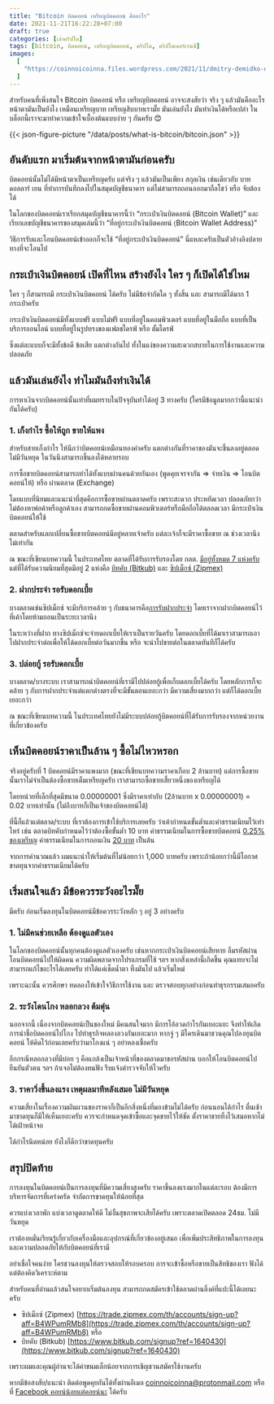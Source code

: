 ```yaml
---
title: "Bitcoin บิตคอยน์ เหรียญบิตคอยน์ คืออะไร"
date: 2021-11-21T16:22:28+07:00
draft: true
categories: [เล่าคริปโต]
tags: [bitcoin, บิตคอยน์, เหรียญบิตคอยน์, คริปโต, คริปโตเคอร์เรนซี]
images:
  [
    "https://coinnoicoinna.files.wordpress.com/2021/11/dmitry-demidko-og3a-ilg8ay-unsplash_q85_r768x.jpg",
  ]
---
```


สำหรับคนที่เพิ่งสนใจ Bitcoin บิตคอยน์ หรือ เหรียญบิตคอยน์ อาจจะสงสัยว่า จริง ๆ แล้วมันคืออะไร หน้าตามันเป็นยังไง เหมือนเหรียญบาท เหรียญสิบบาทเรามั๊ย มันเล่นยังไง มันทำเงินได้หรือเปล่า ในบล็อกนี้เราจะมาทำความเข้าใจเบื้องต้นแบบง่าย ๆ กันครับ 😊

<!--more-->

{{< json-figure-picture "/data/posts/what-is-bitcoin/bitcoin.json" >}}

## อันดับแรก มาเริ่มต้นจากหน้าตามันก่อนครับ

บิตคอยน์นั้นไม่ได้มีหน้าตาเป็นเหรียญครับ แต่จริง ๆ แล้วมันเป็นเพียง สกุลเงิน เช่นเดียวกับ บาท ดอลลาร์ เยน ที่ทำการบันทึกลงไปในสมุดบัญชีธนาคาร แต่ไม่สามารถถอนออกมาถือโชว์ หรือ จับต้องได้

ในโลกของบิตคอยน์เราเรียกสมุดบัญชีธนาคารนี้ว่า “กระเป๋าเงินบิตคอยน์ (Bitcoin Wallet)” และเรียกเลขบัญชีธนาคารของสมุดเล่มนี้ว่า “ที่อยู่กระเป๋าเงินบิตคอยน์ (ฺBitcoin Wallet Address)”

วิธีการรับและโอนบิตคอยน์เข้าออกก็จะใช้ “ที่อยู่กระเป๋าเงินบิตคอยน์” นี่แหละครับเป็นตัวอ้างอิงปลายทางที่จะโอนไป

## กระเป๋าเงินบิตคอยน์ เปิดที่ไหน สร้างยังไง ใคร ๆ ก็เปิดได้ใช่ไหม

ใคร ๆ ก็สามารถมี กระเป๋าเงินบิตคอยน์ ได้ครับ ไม่มีข้อจำกัดใด ๆ ทั้งสิ้น และ สามารถมีได้มาก 1 กระเป๋าครับ

กระเป๋าเงินบิตคอยน์มีทั้งแบบฟรี แบบไม่ฟรี แบบที่อยู่ในคอมพิวเตอร์ แบบที่อยู่ในมือถือ แบบที่เป็นบริการออนไลน์ แบบที่อยู่ในรูปทรงของแฟลชไดรฟ์ หรือ ตั้มไดรฟ์

ซึ่งแต่ละแบบก็จะมีทั้งข้อดี ข้อเสีย แตกต่างกันไป ทั้งในแง่ของความสะดวกสบายในการใช้งานและความปลอดภัย

## แล้วมันเล่นยังไง ทำไมมันถึงทำเงินได้

การหาเงินจากบิตคอยน์นั้นเท่าที่ผมทราบในปัจจุบันทำได้อยู่ 3 ทางครับ (ใครมีข้อมูลมากกว่านี้แนะนำกันได้ครับ)

### 1. เก็งกำไร ซื้อให้ถูก ขายให้แพง

สำหรับสายเก็งกำไร ให้นึกว่าบิตคอยน์เหมือนทองคำครับ แตกต่างกันที่ราคาของมันจะขึ้นลงอยู่ตลอด ไม่มีวันหยุด ในวันนึงสามารถขึ้นลงได้หลายรอบ

การซื้อขายบิตคอยน์สามารถทำได้ทั้งแบบผ่านคนด้วยกันเอง (พูดคุยเจรจากัน => จ่ายเงิน => โอนบิตคอยน์ให้) หรือ ผ่านตลาด (Exchange)

โดยแบบที่นิยมและแนะนำที่สุดคือการซื้อขายผ่านตลาดครับ เพราะสะดวก ประหยัดเวลา ปลอดภัยกว่า ไม่ต้องหาพ่อค้าหรือลูกค้าเอง สามารถกดซื้อขายผ่านคอมพิวเตอร์หรือมือถือได้ตลอดเวลา มีกระเป๋าเงินบิตคอยน์ให้ใช้

ตลาดสำหรับแลกเปลี่ยนซื้อขายบิตคอยน์มีอยู่หลายเจ้าครับ แต่ละเจ้าก็จะมีราคาซื้อขาย ณ ช่วงเวลานึงไม่เท่ากัน

ณ ขณะที่เขียนบทความนี้ ในประเทศไทย ตลาดที่ได้รับการรับรองโดย กลต. [มีอยู่ทั้งหมด 7 แห่งครับ](https://www.sec.or.th/digitalasset) แต่ที่ได้รับความนิยมที่สุดมีอยู่ 2 แห่งคือ [บิทคับ (Bitkub)](https://www.bitkub.com/) และ [ซิปเม็กซ์ (Zipmex)](https://zipmex.com/th/)

### 2. ฝากประจำ รอรับดอกเบี้ย

บางตลาดเช่นซิปเม็กซ์ จะมีบริการคล้าย ๆ กับธนาคารคือ[การรับฝากประจำ](https://zipmex.com/th/ziplock/) โดยเราจากฝากบิตคอยน์ไว้ที่เค้าโดยห้ามถอนเป็นระยะเวลานึง

ในระหว่างที่ฝาก ทางซิปเม็กซ์จะจ่ายดอกเบี้ยให้เราเป็นรายวันครับ โดยดอกเบี้ยที่ได้มาเราสามารถเอาไปฝากประจำต่อเพื่อให้ได้ดอกเบี้ยต่อวันมากขึ้น หรือ จะนำไปขายต่อในตลาดทันทีก็ได้ครับ

### 3. ปล่อยกู้ รอรับดอกเบี้ย

บางตลาด/บางระบบ เราสามารถนำบิตคอยน์ที่เรามีไปปล่อยกู้เพื่อเก็บดอกเบี้ยได้ครับ โดยหลักการก็จะคล้าย ๆ กับการฝากประจำแต่แตกต่างตรงที่จะมีขั้นตอนเยอะกว่า มีความเสี่ยงมากกว่า แต่ก็ได้ดอกเบี้ยเยอะกว่า

ณ ขณะที่เขียนบทความนี้ ในประเทศไทยยังไม่มีระบบปล่อยกู้บิตคอยน์ที่ได้รับการรับรองจากหน่วยงานที่เกี่ยวข้องครับ

## เห็นบิตคอยน์ราคาเป็นล้าน ๆ ซื้อไม่ไหวหรอก

จริงอยู่ครับที่ 1 บิตคอยน์มีราคาแพงมาก (ขณะที่เขียนบทความราคาเกือบ 2 ล้านบาท) แต่การซื้อขายนั้นเราไม่จำเป็นต้องซื้อขายเต็มเหรียญครับ เราสามารถซื้อขายเสี้ยวหนึ่งของเหรียญได้

โดยหน่วยที่เล็กที่สุดมีขนาด 0.00000001 ซึ่งมีราคาเท่ากับ (2ล้านบาท x 0.00000001) = 0.02 บาทเท่านั้น (ไม่ถึงบาทก็เป็นเจ้าของบิตคอยน์ได้)

ที่นี้ก็แล้วแต่ตลาด/ระบบ ที่เราต้องการเข้าใช้บริการเลยครับ ว่าเค้ากำหนดขั้นต่ำและค่าธรรมเนียมไว้เท่าไหร่ เช่น ตลาดบิทคับกำหนดไว้ว่าต้องซื้อขั้นต่ำ 10 บาท ค่าธรรมเนียมในการซื้อขายบิตคอยน์ [0.25% ของเหรียญ](https://www.bitkub.com/fee/cryptocurrency) ค่าธรรมเนียมในการถอนเงิน [20 บาท](https://www.bitkub.com/fee/thb) เป็นต้น

จากการคำนวณแล้ว ผมแนะนำให้เริ่มต้นที่ไม่น้อยกว่า 1,000 บาทครับ เพราะถ้าน้อยกว่านี้มีโอกาศขาดทุนจากค่าธรรมเนียมได้ครับ

## เริ่มสนใจแล้ว มีข้อควรระวังอะไรมั๊ย

มีครับ ก่อนเริ่มลงทุนในบิตคอยน์มีข้อควรระวังหลัก ๆ อยู่ 3 อย่างครับ

### 1. ไม่มีคนช่วยเหลือ ต้องดูแลตัวเอง

ในโลกของบิตคอยน์นั้นทุกคนต้องดูแลตัวเองครับ เช่นหากกระเป๋าเงินบิตคอยน์เสียหาย ลืมรหัสผ่าน โอนบิตคอยน์ไปให้ผิดคน ความผิดพลาดจากโปรแกรมที่ใช้ ฯลฯ หากสิ่งเหล่านี้เกิดขึ้น คุณแทบจะไม่สามารถแก้ไขอะไรได้เลยครับ ทำได้แค่เช็ดน้ำตา ทิ้งมันไป แล้วเริ่มใหม่

เพราะฉะนั้น ควรศึกษา ทดลองให้เข้าใจวิธีการใช้งาน และ ตรวจสอบทุกอย่างก่อนทำธุรกรรมเสมอครับ

### 2. ระวังโดนโกง หลอกลวง ต้มตุ๋น

นอกจากนี้ เนื่องจากบิตคอยน์เป็นของใหม่ มีคนสนใจมาก มีการโอ้อวดกำไรกันเยอะแยะ จึงทำให้เกิดการนำชื่อบิตคอยน์ไปโกง ไปทำธุรกิจหลองลวงกันเยอะมาก หากจู่ ๆ มีใครเดินมาชวนคุณไปลงทุนบิตคอยน์ ให้คิดไว้ก่อนเลยครับว่ามาโกงแน่ ๆ อย่าหลงเชื่อครับ

อีกกรณีหลอกลวงที่มีบ่อย ๆ คือแกล้งเป็นเจ้าหน้าที่ของตลาดมาขอรหัสผ่าน บอกให้โอนบิตคอยน์ไปยืนยันตัวตน ฯลฯ ถ้าเจอไม่ต้องทนฟัง รีบแจ้งตำรวจจับให้ไวครับ

### 3. ราคาวิ่งขึ้นลงแรง เหตุผลมาทีหลังเสมอ ไม่มีวันหยุด

ความเสี่ยงในเรื่องความผันผวนของราคาก็เป็นอีกสิ่งหนึ่งที่มองข้ามไม่ได้ครับ ก่อนนอนได้กำไร ตื่นเช้ามาขาดทุนก็มีให้เห็นเยอะครับ ควรจะกำหนดจุดเข้าซื้อและจุดขายไว้ให้ชัด ตั้งราคาขายทิ้งไว้เสมอหากไม่ได้เฝ้าหน้าจอ

ได้กำไรนิดหน่อย ยังไงก็ดีกว่าขาดทุนครับ

## สรุปปิดท้าย

การลงทุนในบิตคอยน์เป็นการลงทุนที่มีความเสี่ยงสูงครับ ราคาขึ้นลงแรงมากในแต่ละรอบ ต้องมีการบริหารจัดการที่เคร่งครัด จำกัดการขาดทุนให้น้อยที่สุด

ควรแบ่งเวลาพัก แบ่งเวลาดูตลาดให้ดี ไม่งั้นสุขภาพจะเสียได้ครับ เพราะตลาดเปิดตลอด 24ชม. ไม่มีวันหยุด

เราต้องหมั่นเรียนรู้เกี่ยวกับเครื่องมือและอุปกรณ์ที่เกี่ยวข้องอยู่เสมอ เพื่อเพิ่มประสิทธิภาพในการลงทุนและความปลอดภัยให้กับบิตคอยน์ที่เรามี

อย่าเชื่อใจคนง่าย ใครชวนลงทุนให้ตรวจสอบให้รอบครอบ การจะเข้าซื้อหรือขายเป็นสิทธิของเรา ฟังได้แต่ต้องคิดวิเคราะห์ตาม

สำหรับคนที่อ่านแล้วสนใจอยากเริ่มต้นลงทุน สามารถกดสมัครเข้าใช้ตลาดผ่านลิ้งค์ที่แปะนี้ได้เลยนะครับ

- ซิปเม็กซ์ (Zipmex) [https://trade.zipmex.com/th/accounts/sign-up?aff=B4WPumRMb8](https://trade.zipmex.com/th/accounts/sign-up?aff=B4WPumRMb8) หรือ
- บิทคับ (Bitkub) [https://www.bitkub.com/signup?ref=1640430](https://www.bitkub.com/signup?ref=1640430)

เพราะผมและคุณผู้อ่านจะได้ค่าขนมเล็กน้อยจากการเชิญชวนสมัครใช้งานครับ

หากมีข้อสงสัย/แนะนำ ติดต่อพูดคุยกันได้ทั้งผ่านอีเมล [coinnoicoinna@protonmail.com](mailto:coinnoicoinna@protonmail.com) หรือที่ [Facebook คอยน์น้อยแต่คอยน์นะ](https://www.facebook.com/coinnoicoinna) ได้ครับ
